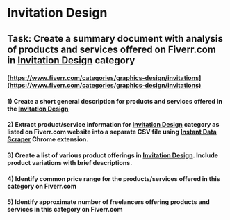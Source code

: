 # Invitation Design
## Task: Create a summary document with analysis of products and services offered on Fiverr.com in [Invitation Design](https://www.fiverr.com/categories/graphics-design/invitations) category
#### [https://www.fiverr.com/categories/graphics-design/invitations](https://www.fiverr.com/categories/graphics-design/invitations)
#### 1) Create a short general description for products and services offered in the [Invitation Design](https://www.fiverr.com/categories/graphics-design/invitations)
#### 2) Extract product/service information for [Invitation Design](https://www.fiverr.com/categories/graphics-design/invitations) category as listed on Fiverr.com website into a separate CSV file using [Instant Data Scraper](https://chrome.google.com/webstore/detail/instant-data-scraper/ofaokhiedipichpaobibbnahnkdoiiah) Chrome extension.
#### 3) Create a list of various product offerings in [Invitation Design](https://www.fiverr.com/categories/graphics-design/invitations). Include product variations with brief descriptions.
#### 4) Identify common price range for the products/services offered in this category on Fiverr.com
#### 5) Identify approximate number of freelancers offering products and services in this category on Fiverr.com
